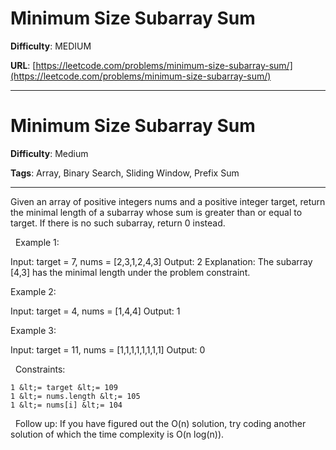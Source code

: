 # Minimum Size Subarray Sum

**Difficulty**: MEDIUM

**URL**: [https://leetcode.com/problems/minimum-size-subarray-sum/](https://leetcode.com/problems/minimum-size-subarray-sum/)

---

# Minimum Size Subarray Sum

**Difficulty**: Medium

**Tags**: Array, Binary Search, Sliding Window, Prefix Sum

---

Given an array of positive integers nums and a positive integer target, return the minimal length of a subarray whose sum is greater than or equal to target. If there is no such subarray, return 0 instead.

&nbsp;
Example 1:


Input: target = 7, nums = [2,3,1,2,4,3]
Output: 2
Explanation: The subarray [4,3] has the minimal length under the problem constraint.


Example 2:


Input: target = 4, nums = [1,4,4]
Output: 1


Example 3:


Input: target = 11, nums = [1,1,1,1,1,1,1,1]
Output: 0


&nbsp;
Constraints:


	1 &lt;= target &lt;= 109
	1 &lt;= nums.length &lt;= 105
	1 &lt;= nums[i] &lt;= 104


&nbsp;
Follow up: If you have figured out the O(n) solution, try coding another solution of which the time complexity is O(n log(n)).

